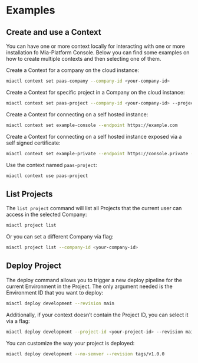 # Examples

## Create and use a Context

You can have one or more context locally for interacting with one or more installation fo Mia-Platform Console. Below
you can find some examples on how to create multiple contexts and then selecting one of them.

Create a Context for a company on the cloud instance:

```sh
miactl context set paas-company --company-id <your-company-id>
```

Create a Context for specific project in a Company on the cloud instance:

```sh
miactl context set paas-project --company-id <your-company-id> --project-id <your-project-id>
```

Create a Context for connecting on a self hosted instance:

```sh
miactl context set example-console --endpoint https://example.com
```

Create a Context for connecting on a self hosted instance exposed via a self signed certificate:

```sh
miactl context set example-private --endpoint https://console.private --ca-cert /path/to/custom/private/ca.crt
```

Use the context named `paas-project`:

```sh
miactl context use paas-project
```

## List Projects

The `list project` command will list all Projects that the current user can access in the selected Company:

```sh
miactl project list
```

Or you can set a different Company via flag:

```sh
miactl project list --company-id <your-company-id>
```

## Deploy Project

The deploy command allows you to trigger a new deploy pipeline for the current Environment in the Project. The only
argument needed is the Environment ID that you want to deploy:

```sh
miactl deploy development --revision main
```

Additionally, if your context doesn’t contain the Project ID, you can select it via a flag:

```sh
miactl deploy development --project-id <your-project-id> --revision main
```

You can customize the way your project is deployed:

```sh
miactl deploy development --no-semver --revision tags/v1.0.0
```

